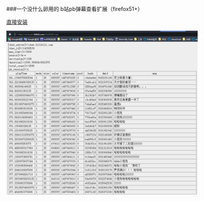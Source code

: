 ###一个没什么卵用的 b站pb弹幕查看扩展（firefox51+）

[直接安装](https://github.com/esterTion/BiliBili-pb_danmaku-reader/raw/master/bilibili_pb_viewer-signed.xpi)

![](https://github.com/esterTion/BiliBili-pb_danmaku-reader/raw/master/demo.png)